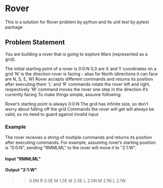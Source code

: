 # Rover
This is a solution for Rover problem by python and its unit test by pytest package

## Problem Statement
You are building a rover that is going to explore Mars (represented as a grid).

The initial starting point of a rover is 0:0:N
0,0 are X and Y coordinates on a grid
‘N’ is the direction rover is facing - alias for North (directions it can face are N, S, E, W)
Rover accepts different commands and returns its position after executing them
‘L’ and ‘R’ commands rotate the rover left and right, respectively
‘M‘ command moves the rover one step in the direction it’s currently facing
To make things simple, assume following:

Rover’s starting point is always 0:0:N
The grid has infinite size, so don’t worry about falling off the grid
Commands the rover will get will always be valid, so no need to guard against invalid input

### Example

The rover receives a string of multiple commands and returns its position after executing commands. 
For example, assuming rover’s starting position is “0:0:N”, sending "RMMLML" to the rover will move it to "2:1:W".

#### Input "RMMLML"
#### Output "2:1:W"
>> 0.0N 
>> R  0.0E
>> M 1.0E
>> M 2.0E
>> L 2.0N
>> M 2.1N
>> L 2.1W
